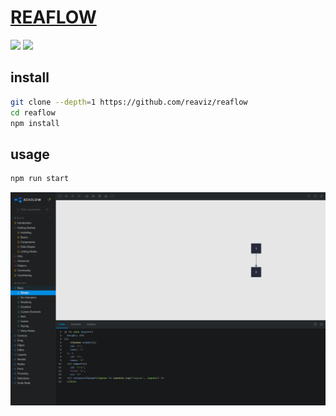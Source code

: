 # [REAFLOW](https://github.com/reaviz/reaflow)

![](https://img.shields.io/github/license/reaviz/reaflow) ![](https://img.shields.io/github/last-commit/scillidan/reaflow/master?label=last%20commit%20(fork))

## install

```sh
git clone --depth=1 https://github.com/reaviz/reaflow
cd reaflow
npm install
```

## usage

```sh
npm run start
```

![reaflow](/_image/optWeb/reaflow.png)

